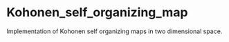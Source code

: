 # Kohonen_self_organizing_map
Implementation of Kohonen self organizing maps in two dimensional space.
